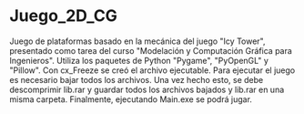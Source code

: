 # Juego_2D_CG
Juego de plataformas basado en la mecánica del juego "Icy Tower", presentado como tarea del curso  "Modelación y Computación Gráfica para Ingenieros". 
Utiliza los paquetes de Python "Pygame", "PyOpenGL" y "Pillow".
Con cx_Freeze se creó el archivo ejecutable.
Para ejecutar el juego es necesario bajar todos los archivos. Una vez hecho esto, se debe descomprimir lib.rar y guardar todos los archivos bajados y lib.rar en una misma carpeta. Finalmente, ejecutando Main.exe se podrá jugar.  
